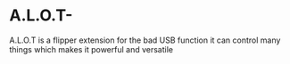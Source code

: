 # A.L.O.T-
A.L.O.T is a flipper extension for the bad USB function it can control many things which makes it powerful and versatile 
